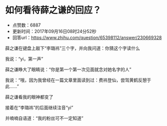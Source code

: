 # 如何看待薛之谦的回应？
- 点赞数：6887
- 更新时间：2017年09月16日08时24分52秒
- 回答url：https://www.zhihu.com/question/65398112/answer/230669328
<body>
 <p data-pid="5HhdCjYX">薛之谦在键盘上敲下“李璐祎”三个字，并向我问道：你猜这个字读什么</p>
 <p data-pid="5L0KZKqi">我说：“yi，第一声”</p>
 <p data-pid="LqxKOQsR">薛之谦睁大了眼睛说：“你是第一个第一次见面就念对她名字的人”</p>
 <p data-pid="w5m2QyFi">我说：“哦，因为我曾经在一篇文章里面读到过：费祎登仙，尝驾黄鹤反憩于此……”</p>
 <p data-pid="5xHt2ixL">薛之谦看我的眼神都变了</p>
 <p data-pid="5jicJV0e">接着在“李璐祎”的后面继续注音“yi”</p>
 <p data-pid="E6eRZi2S">并喃喃自语道：“我的粉丝可不一定知道”</p>
</body>